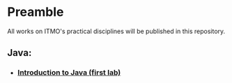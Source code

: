 # Preamble

All works on ITMO's practical disciplines will be published in this repository.

## Java:
- ### [Introduction to Java (first lab)](https://github.com/sexozavr/itmo/tree/main/1st_semester/java/1st_lab)